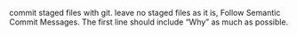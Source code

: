 commit staged files with git. leave no staged files as it is, Follow Semantic Commit Messages.
The first line should include “Why” as much as possible.
